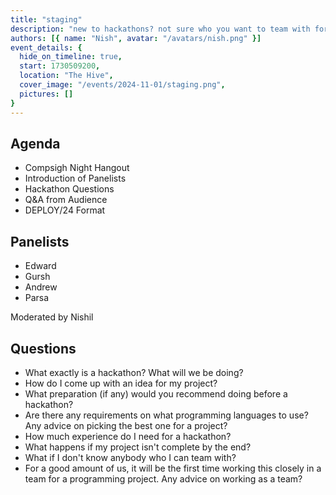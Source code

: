 ```yaml
---
title: "staging"
description: "new to hackathons? not sure who you want to team with for DEPLOY/24? come to staging, a chill team-building social and how-to-hackathon panel! grab your friends, hang out, form teams, and hear from previous hackathon winners about their experiences & mindsets. we'll also have food, Fall decorations, and the usual compsigh night vibes :)"
authors: [{ name: "Nish", avatar: "/avatars/nish.png" }]
event_details: {
  hide_on_timeline: true,
  start: 1730509200,
  location: "The Hive",
  cover_image: "/events/2024-11-01/staging.png",
  pictures: []
}
---
```


## Agenda

- Compsigh Night Hangout
- Introduction of Panelists
- Hackathon Questions
- Q&A from Audience
- DEPLOY/24 Format

## Panelists

- Edward
- Gursh
- Andrew
- Parsa

Moderated by Nishil

## Questions

- What exactly is a hackathon? What will we be doing?
- How do I come up with an idea for my project?
- What preparation (if any) would you recommend doing before a hackathon?
- Are there any requirements on what programming languages to use? Any advice on picking the best one for a project?
- How much experience do I need for a hackathon?
- What happens if my project isn't complete by the end?
- What if I don't know anybody who I can team with?
- For a good amount of us, it will be the first time working this closely in a team for a programming project. Any advice on working as a team?
